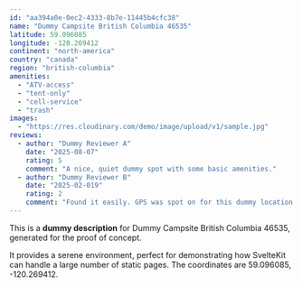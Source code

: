```yaml
---
id: "aa394a0e-0ec2-4333-8b7e-11445b4cfc38"
name: "Dummy Campsite British Columbia 46535"
latitude: 59.096085
longitude: -120.269412
continent: "north-america"
country: "canada"
region: "british-columbia"
amenities:
  - "ATV-access"
  - "tent-only"
  - "cell-service"
  - "trash"
images:
  - "https://res.cloudinary.com/demo/image/upload/v1/sample.jpg"
reviews:
  - author: "Dummy Reviewer A"
    date: "2025-08-07"
    rating: 5
    comment: "A nice, quiet dummy spot with some basic amenities."
  - author: "Dummy Reviewer B"
    date: "2025-02-019"
    rating: 2
    comment: "Found it easily. GPS was spot on for this dummy location."
---
```


This is a **dummy description** for Dummy Campsite British Columbia 46535, generated for the proof of concept.

It provides a serene environment, perfect for demonstrating how SvelteKit can handle a large number of static pages. The coordinates are 59.096085, -120.269412.
